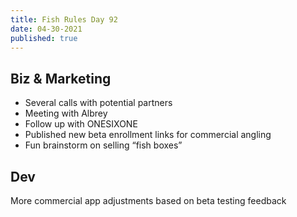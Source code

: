 ```yaml
---
title: Fish Rules Day 92
date: 04-30-2021
published: true
---
```


## Biz & Marketing

- Several calls with potential partners
- Meeting with Albrey
- Follow up with ONESIXONE
- Published new beta enrollment links for commercial angling
- Fun brainstorm on selling “fish boxes”

## Dev

More commercial app adjustments based on beta testing feedback